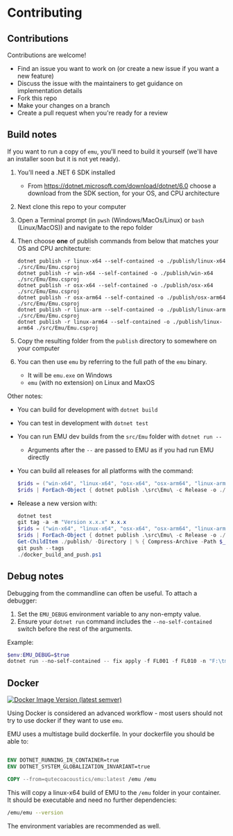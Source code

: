 # Contributing 

## Contributions

Contributions are welcome!

- Find an issue you want to work on (or create a new issue if you want a new feature)
- Discuss the issue with the maintainers to get guidance on implementation details
- Fork this repo
- Make your changes on a branch
- Create a pull request when you're ready for a review

## Build notes

If you want to run a copy of `emu`, you'll need to build it yourself (we'll have an installer soon but it is not yet ready).

1. You'll need a .NET 6 SDK installed
    - From <https://dotnet.microsoft.com/download/dotnet/6.0> choose a download from the SDK section, for your OS, and CPU architecture
2. Next clone this repo to your computer
3. Open a Terminal prompt (in `pwsh` (Windows/MacOs/Linux) or `bash` (Linux/MacOS)) and navigate to the repo folder
4. Then choose **one** of publish commands from below that matches your OS and CPU architecture:

    ```shell
    dotnet publish -r linux-x64 --self-contained -o ./publish/linux-x64 ./src/Emu/Emu.csproj
    dotnet publish -r win-x64 --self-contained -o ./publish/win-x64 ./src/Emu/Emu.csproj
    dotnet publish -r osx-x64 --self-contained -o ./publish/osx-x64 ./src/Emu/Emu.csproj
    dotnet publish -r osx-arm64 --self-contained -o ./publish/osx-arm64 ./src/Emu/Emu.csproj
    dotnet publish -r linux-arm --self-contained -o ./publish/linux-arm ./src/Emu/Emu.csproj
    dotnet publish -r linux-arm64 --self-contained -o ./publish/linux-arm64 ./src/Emu/Emu.csproj
    ```

5. Copy the resulting folder from the `publish` directory to somewhere on your computer
6. You can then use `emu` by referring to the full path of the `emu` binary.
    - It will be `emu.exe` on Windows
    - `emu` (with no extension) on Linux and MaxOS

Other notes:

-   You can build for development with `dotnet build`
-   You can test in development with `dotnet test`
-   You can run EMU dev builds from the `src/Emu` folder with `dotnet run -- `
    -   Arguments after the `--` are passed to EMU as if you had run EMU directly
-   You can build all releases for all platforms with the command:

    ```powershell
    $rids = ("win-x64", "linux-x64", "osx-x64", "osx-arm64", "linux-arm", "linux-arm64")
    $rids | ForEach-Object { dotnet publish .\src\Emu\ -c Release -o ./publish/$_ --self-contained -r $_  }
    ```

-   Release a new version with:

    ```powershell
    dotnet test
    git tag -a -m "Version x.x.x" x.x.x
    $rids = ("win-x64", "linux-x64", "osx-x64", "osx-arm64", "linux-arm", "linux-arm64")
    $rids | ForEach-Object { dotnet publish .\src\Emu\ -c Release -o ./publish/$_ --self-contained -r $_  }
    Get-ChildItem ./publish/ -Directory | % { Compress-Archive -Path $_ -DestinationPath ('./publish/' + $_.Name + ".zip") }
    git push --tags
    ./docker_build_and_push.ps1
    ```

## Debug notes

Debugging from the commandline can often be useful. To attach a debugger:

1. Set the `EMU_DEBUG` environment variable to any non-empty value.
2. Ensure your `dotnet run` command includes the `--no-self-contained` switch before the rest of the arguments.

Example:

```powershell
$env:EMU_DEBUG=$true
dotnet run --no-self-contained -- fix apply -f FL001 -f FL010 -n "F:\tmp\fixes\*.flac"
```

## Docker

[![Docker Image Version (latest semver)](https://img.shields.io/docker/v/qutecoacoustics/emu)](https://hub.docker.com/repository/docker/qutecoacoustics/emu)

Using Docker is considered an advanced workflow - most users should not try to use docker if they want to use `emu`.

EMU uses a multistage build dockerfile. In your dockerfile you should be able to:

```dockerfile

ENV DOTNET_RUNNING_IN_CONTAINER=true
ENV DOTNET_SYSTEM_GLOBALIZATION_INVARIANT=true

COPY --from=qutecoacoustics/emu:latest /emu /emu

```

This will copy a linux-x64 build of EMU to the `/emu` folder in your container. It should be executable and need no further dependencies:

```bash
/emu/emu --version
```

The environment variables are recommended as well.